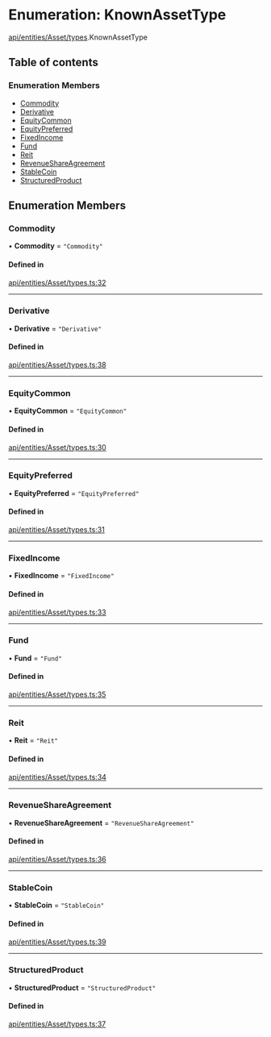 # Enumeration: KnownAssetType

[api/entities/Asset/types](../wiki/api.entities.Asset.types).KnownAssetType

## Table of contents

### Enumeration Members

- [Commodity](../wiki/api.entities.Asset.types.KnownAssetType#commodity)
- [Derivative](../wiki/api.entities.Asset.types.KnownAssetType#derivative)
- [EquityCommon](../wiki/api.entities.Asset.types.KnownAssetType#equitycommon)
- [EquityPreferred](../wiki/api.entities.Asset.types.KnownAssetType#equitypreferred)
- [FixedIncome](../wiki/api.entities.Asset.types.KnownAssetType#fixedincome)
- [Fund](../wiki/api.entities.Asset.types.KnownAssetType#fund)
- [Reit](../wiki/api.entities.Asset.types.KnownAssetType#reit)
- [RevenueShareAgreement](../wiki/api.entities.Asset.types.KnownAssetType#revenueshareagreement)
- [StableCoin](../wiki/api.entities.Asset.types.KnownAssetType#stablecoin)
- [StructuredProduct](../wiki/api.entities.Asset.types.KnownAssetType#structuredproduct)

## Enumeration Members

### Commodity

• **Commodity** = ``"Commodity"``

#### Defined in

[api/entities/Asset/types.ts:32](https://github.com/PolymeshAssociation/polymesh-sdk/blob/8a9e72221/src/api/entities/Asset/types.ts#L32)

___

### Derivative

• **Derivative** = ``"Derivative"``

#### Defined in

[api/entities/Asset/types.ts:38](https://github.com/PolymeshAssociation/polymesh-sdk/blob/8a9e72221/src/api/entities/Asset/types.ts#L38)

___

### EquityCommon

• **EquityCommon** = ``"EquityCommon"``

#### Defined in

[api/entities/Asset/types.ts:30](https://github.com/PolymeshAssociation/polymesh-sdk/blob/8a9e72221/src/api/entities/Asset/types.ts#L30)

___

### EquityPreferred

• **EquityPreferred** = ``"EquityPreferred"``

#### Defined in

[api/entities/Asset/types.ts:31](https://github.com/PolymeshAssociation/polymesh-sdk/blob/8a9e72221/src/api/entities/Asset/types.ts#L31)

___

### FixedIncome

• **FixedIncome** = ``"FixedIncome"``

#### Defined in

[api/entities/Asset/types.ts:33](https://github.com/PolymeshAssociation/polymesh-sdk/blob/8a9e72221/src/api/entities/Asset/types.ts#L33)

___

### Fund

• **Fund** = ``"Fund"``

#### Defined in

[api/entities/Asset/types.ts:35](https://github.com/PolymeshAssociation/polymesh-sdk/blob/8a9e72221/src/api/entities/Asset/types.ts#L35)

___

### Reit

• **Reit** = ``"Reit"``

#### Defined in

[api/entities/Asset/types.ts:34](https://github.com/PolymeshAssociation/polymesh-sdk/blob/8a9e72221/src/api/entities/Asset/types.ts#L34)

___

### RevenueShareAgreement

• **RevenueShareAgreement** = ``"RevenueShareAgreement"``

#### Defined in

[api/entities/Asset/types.ts:36](https://github.com/PolymeshAssociation/polymesh-sdk/blob/8a9e72221/src/api/entities/Asset/types.ts#L36)

___

### StableCoin

• **StableCoin** = ``"StableCoin"``

#### Defined in

[api/entities/Asset/types.ts:39](https://github.com/PolymeshAssociation/polymesh-sdk/blob/8a9e72221/src/api/entities/Asset/types.ts#L39)

___

### StructuredProduct

• **StructuredProduct** = ``"StructuredProduct"``

#### Defined in

[api/entities/Asset/types.ts:37](https://github.com/PolymeshAssociation/polymesh-sdk/blob/8a9e72221/src/api/entities/Asset/types.ts#L37)
